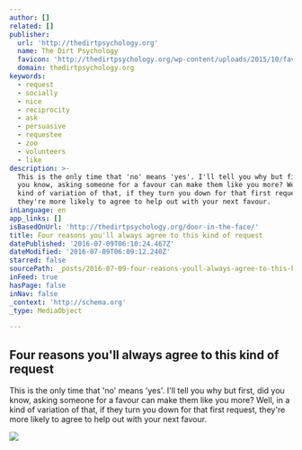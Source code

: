```yaml
---
author: []
related: []
publisher:
  url: 'http://thedirtpsychology.org'
  name: The Dirt Psychology
  favicon: 'http://thedirtpsychology.org/wp-content/uploads/2015/10/favicon.png'
  domain: thedirtpsychology.org
keywords:
  - request
  - socially
  - nice
  - reciprocity
  - ask
  - persuasive
  - requestee
  - zoo
  - volunteers
  - like
description: >-
  This is the only time that 'no' means 'yes'. I'll tell you why but first, did
  you know, asking someone for a favour can make them like you more? Well, in a
  kind of variation of that, if they turn you down for that first request,
  they're more likely to agree to help out with your next favour.
inLanguage: en
app_links: []
isBasedOnUrl: 'http://thedirtpsychology.org/door-in-the-face/'
title: Four reasons you'll always agree to this kind of request
datePublished: '2016-07-09T06:10:24.467Z'
dateModified: '2016-07-09T06:09:12.240Z'
starred: false
sourcePath: _posts/2016-07-09-four-reasons-youll-always-agree-to-this-kind-of-request.md
inFeed: true
hasPage: false
inNav: false
_context: 'http://schema.org'
_type: MediaObject

---
```

<article style=""><h1>Four reasons you'll always agree to this kind of request</h1><p>This is the only time that 'no' means 'yes'. I'll tell you why but first, did you know, asking someone for a favour can make them like you more? Well, in a kind of variation of that, if they turn you down for that first request, they're more likely to agree to help out with your next favour.</p><img src="http://thedirtpsychology.org/wp-content/uploads/2015/09/night-young-woods-photoshop-large.jpg" /></article>
